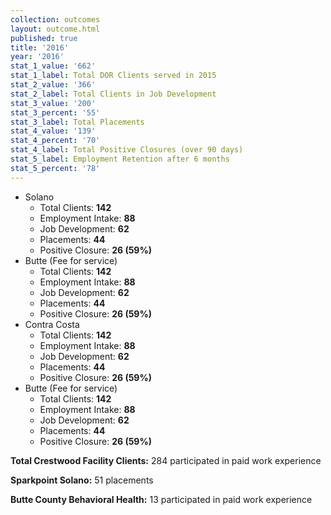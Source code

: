 ```yaml
---
collection: outcomes
layout: outcome.html
published: true
title: '2016'
year: '2016'
stat_1_value: '662'
stat_1_label: Total DOR Clients served in 2015
stat_2_value: '366'
stat_2_label: Total Clients in Job Development
stat_3_value: '200'
stat_3_percent: '55'
stat_3_label: Total Placements
stat_4_value: '139'
stat_4_percent: '70'
stat_4_label: Total Positive Closures (over 90 days)
stat_5_label: Employment Retention after 6 months
stat_5_percent: '78'
---
```

* Solano
  - Total Clients: **142**
  - Employment Intake: **88**
  - Job Development: **62**
  - Placements: **44**
  - Positive Closure: **26 (59%)**
* Butte (Fee for service)
  - Total Clients: **142**
  - Employment Intake: **88**
  - Job Development: **62**
  - Placements: **44**
  - Positive Closure: **26 (59%)**    
* Contra Costa
  - Total Clients: **142**
  - Employment Intake: **88**
  - Job Development: **62**
  - Placements: **44**
  - Positive Closure: **26 (59%)**  
* Butte (Fee for service)
  - Total Clients: **142**
  - Employment Intake: **88**
  - Job Development: **62**
  - Placements: **44**
  - Positive Closure: **26 (59%)**

**Total Crestwood Facility Clients:** 284 participated in paid work experience

**Sparkpoint Solano:** 51 placements

**Butte County Behavioral Health:** 13 participated in paid work experience


